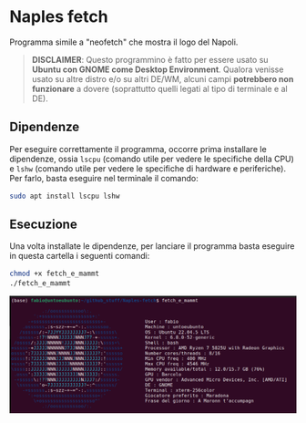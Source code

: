 # Naples fetch

Programma simile a "neofetch" che mostra il logo del Napoli.

> **DISCLAIMER**: Questo programmino è fatto per essere usato su **Ubuntu con GNOME come Desktop Environment**. Qualora venisse usato su altre distro e/o su altri DE/WM, alcuni campi **potrebbero non funzionare** a dovere (soprattutto quelli legati al tipo di terminale e al DE).

## Dipendenze

Per eseguire correttamente il programma, occorre prima installare le dipendenze, ossia `lscpu` (comando utile per vedere le specifiche della CPU) e `lshw` (comando utile per vedere le specifiche di hardware e periferiche).  
Per farlo, basta eseguire nel terminale il comando:

```bash
sudo apt install lscpu lshw
```

## Esecuzione

Una volta installate le dipendenze, per lanciare il programma basta eseguire in questa cartella i seguenti comandi:

```bash
chmod +x fetch_e_mammt
./fetch_e_mammt
```

![Output del programma](fetch_e_mammt.png)
